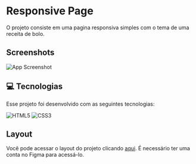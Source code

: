 # Responsive Page

O projeto consiste em uma pagina responsiva simples com o tema de uma receita de bolo.

## Screenshots
![App Screenshot](https://i.imgur.com/66BzpXm.png)


## 💻 Tecnologias

Esse projeto foi desenvolvido com as seguintes tecnologias:

![HTML5](https://img.shields.io/badge/html5-%23E34F26.svg?style=for-the-badge&logo=html5&logoColor=white) 	![CSS3](https://img.shields.io/badge/css3-%231572B6.svg?style=for-the-badge&logo=css3&logoColor=white) 

## Layout

 Você pode acessar o layout do projeto clicando [aqui](https://www.figma.com/community/file/1256354643188696521). É necessário ter uma conta no Figma para acessá-lo.
